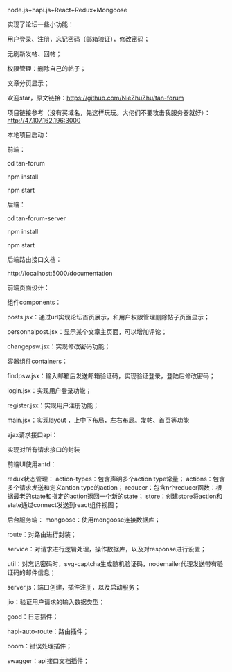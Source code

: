 node.js+hapi.js+React+Redux+Mongoose



实现了论坛一些小功能：

用户登录、注册，忘记密码（邮箱验证），修改密码；

无刷新发帖、回帖；

权限管理：删除自己的帖子；

文章分页显示；

欢迎star，原文链接：https://github.com/NieZhuZhu/tan-forum

项目链接参考（没有买域名，先这样玩玩。大佬们不要攻击我服务器就好）：http://47.107.162.196:3000



本地项目启动：

前端：

cd tan-forum

npm install

npm start

后端：

cd tan-forum-server

npm install

npm start

后端路由接口文档：

http://localhost:5000/documentation




前端页面设计：

组件components：

posts.jsx：通过url实现论坛首页展示，和用户权限管理删除帖子页面显示；

personnalpost.jsx：显示某个文章主页面，可以增加评论；

changepsw.jsx：实现修改密码功能；




容器组件containers：

findpsw.jsx：输入邮箱后发送邮箱验证码，实现验证登录，登陆后修改密码；

login.jsx：实现用户登录功能；

register.jsx：实现用户注册功能；

main.jsx：实现layout ，上中下布局，左右布局。发帖、首页等功能

ajax请求接口api：

实现对所有请求接口的封装


前端UI使用antd：




redux状态管理：
action-types：包含声明多个action type常量；
actions：包含多个请求发送和定义antion type的action；
reducer：包含n个reducer函数：根据最老的state和指定的action返回一个新的state；
store：创建store将action和state通过connect发送到react组件视图；    





后台服务端：
mongoose：使用mongoose连接数据库；

route：对路由进行封装；

service：对请求进行逻辑处理，操作数据库，以及对response进行设置；

util：对忘记密码时，svg-captcha生成随机验证码，nodemailer代理发送带有验证码的邮件信息；

server.js：端口创建，插件注册，以及启动服务；

jio：验证用户请求的输入数据类型；

good：日志插件；

hapi-auto-route：路由插件；

boom：错误处理插件；

swagger：api接口文档插件；

